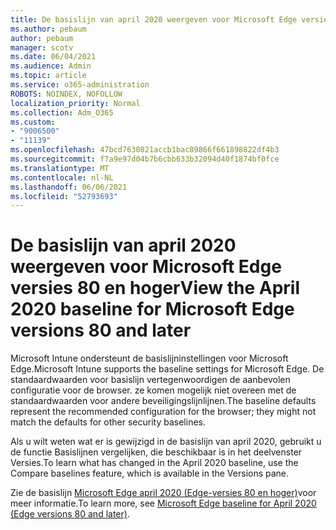 ```yaml
---
title: De basislijn van april 2020 weergeven voor Microsoft Edge versies 80 en hoger
ms.author: pebaum
author: pebaum
manager: scotv
ms.date: 06/04/2021
ms.audience: Admin
ms.topic: article
ms.service: o365-administration
ROBOTS: NOINDEX, NOFOLLOW
localization_priority: Normal
ms.collection: Adm_O365
ms.custom:
- "9006500"
- "11139"
ms.openlocfilehash: 47bcd7630821accb1bac89866f661898822df4b3
ms.sourcegitcommit: f7a9e97d04b7b6cbb633b32094d40f1874bf0fce
ms.translationtype: MT
ms.contentlocale: nl-NL
ms.lasthandoff: 06/06/2021
ms.locfileid: "52793693"
---
```

# <a name="view-the-april-2020-baseline-for-microsoft-edge-versions-80-and-later"></a><span data-ttu-id="1d5d7-102">De basislijn van april 2020 weergeven voor Microsoft Edge versies 80 en hoger</span><span class="sxs-lookup"><span data-stu-id="1d5d7-102">View the April 2020 baseline for Microsoft Edge versions 80 and later</span></span>

<span data-ttu-id="1d5d7-103">Microsoft Intune ondersteunt de basislijninstellingen voor Microsoft Edge.</span><span class="sxs-lookup"><span data-stu-id="1d5d7-103">Microsoft Intune supports the baseline settings for Microsoft Edge.</span></span> <span data-ttu-id="1d5d7-104">De standaardwaarden voor basislijn vertegenwoordigen de aanbevolen configuratie voor de browser. ze komen mogelijk niet overeen met de standaardwaarden voor andere beveiligingslijnlijnen.</span><span class="sxs-lookup"><span data-stu-id="1d5d7-104">The baseline defaults represent the recommended configuration for the browser; they might not match the defaults for other security baselines.</span></span>

<span data-ttu-id="1d5d7-105">Als u wilt weten wat er is gewijzigd in de basislijn van april 2020, gebruikt u de functie Basislijnen vergelijken, die beschikbaar is in het deelvenster Versies.</span><span class="sxs-lookup"><span data-stu-id="1d5d7-105">To learn what has changed in the April 2020 baseline, use the Compare baselines feature, which is available in the Versions pane.</span></span>

<span data-ttu-id="1d5d7-106">Zie de basislijn [Microsoft Edge april 2020 (Edge-versies 80 en hoger)](/mem/intune/protect/security-baseline-settings-edge?pivots=edge-april-2020)voor meer informatie.</span><span class="sxs-lookup"><span data-stu-id="1d5d7-106">To learn more, see [Microsoft Edge baseline for April 2020 (Edge versions 80 and later)](/mem/intune/protect/security-baseline-settings-edge?pivots=edge-april-2020).</span></span>